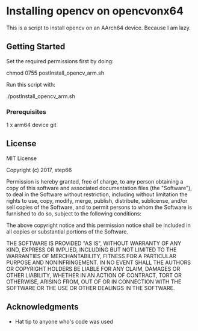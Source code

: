 # Installing opencv on opencvonx64 

This is a script to install opencv on an AArch64 device. Because I am lazy. 

## Getting Started

Set the required permissions first by doing: 

chmod 0755 postInstall_opencv_arm.sh 

Run this script with: 

./postInstall_opencv_arm.sh

### Prerequisites

1 x arm64 device
git

## License

MIT License

Copyright (c) 2017, step66

Permission is hereby granted, free of charge, to any person obtaining a copy
of this software and associated documentation files (the "Software"), to deal
in the Software without restriction, including without limitation the rights
to use, copy, modify, merge, publish, distribute, sublicense, and/or sell
copies of the Software, and to permit persons to whom the Software is
furnished to do so, subject to the following conditions:

The above copyright notice and this permission notice shall be included in all
copies or substantial portions of the Software.

THE SOFTWARE IS PROVIDED "AS IS", WITHOUT WARRANTY OF ANY KIND, EXPRESS OR
IMPLIED, INCLUDING BUT NOT LIMITED TO THE WARRANTIES OF MERCHANTABILITY,
FITNESS FOR A PARTICULAR PURPOSE AND NONINFRINGEMENT. IN NO EVENT SHALL THE
AUTHORS OR COPYRIGHT HOLDERS BE LIABLE FOR ANY CLAIM, DAMAGES OR OTHER
LIABILITY, WHETHER IN AN ACTION OF CONTRACT, TORT OR OTHERWISE, ARISING FROM,
OUT OF OR IN CONNECTION WITH THE SOFTWARE OR THE USE OR OTHER DEALINGS IN THE
SOFTWARE.

## Acknowledgments

* Hat tip to anyone who's code was used
